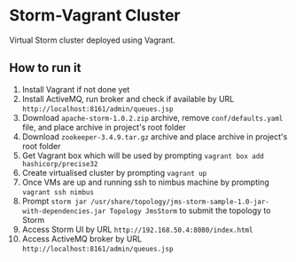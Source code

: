 # Storm-Vagrant Cluster
Virtual Storm cluster deployed using Vagrant.

## How to run it
1. Install Vagrant if not done yet
2. Install ActiveMQ, run broker and check if available by URL `http://localhost:8161/admin/queues.jsp`
3. Download `apache-storm-1.0.2.zip` archive, remove `conf/defaults.yaml` file, and place archive in project's root folder
4. Download `zookeeper-3.4.9.tar.gz` archive and place archive in project's root folder
5. Get Vagrant box which will be used by prompting `vagrant box add hashicorp/precise32`
6. Create virtualised cluster by prompting `vagrant up`
7. Once VMs are up and running ssh to nimbus machine by prompting `vagrant ssh nimbus`
8. Prompt `storm jar /usr/share/topology/jms-storm-sample-1.0-jar-with-dependencies.jar Topology JmsStorm`
to submit the topology to Storm
9. Access Storm UI by URL `http://192.168.50.4:8080/index.html`
10. Access ActiveMQ broker by URL `http://localhost:8161/admin/queues.jsp`
